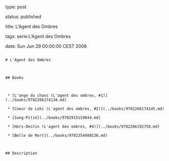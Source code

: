 type: post
status: published
title: L'Agent des Ombres
tags: serie:L'Agent des Ombres
date: Sun Jun 29 00:00:00 CEST 2008
~~~~~~
# L'Agent des Ombres

## Books

 * [L'ange du chaos (L'agent des ombres, #1)](../books/9782266174138.md)
 * [Coeur de Loki (L'agent des ombres, #2)](../books/9782266174145.md)
 * [Sang-Pitié](../books/9782915159844.md)
 * [Hors-Destin (L'agent des ombres, #4)](../books/9782266192750.md)
 * [Belle de Mort](../books/9782354080136.md)

## Description
